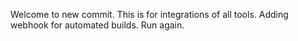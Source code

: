 Welcome to new commit.
This is for integrations of all tools.
Adding webhook for automated builds.
Run again.
